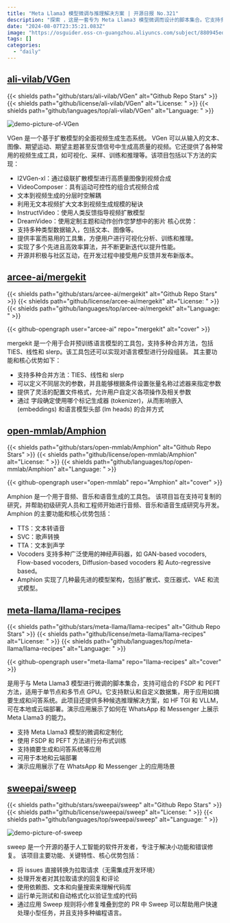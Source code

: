 ```yaml
---
title: "Meta Llama3 模型微调与推理解决方案 | 开源日报 No.321"
description: "探索 ，这是一套专为 Meta Llama3 模型微调而设计的脚本集合。它支持多种先进的训练方法，包括可组合的 FSDP 和 PEFT，适用于单节点和多节点 GPU。无论是默认数据集还是自定义数据集，都能轻松应用于摘要生成和问答系统等多种场景。此外，该项目提供了多种候选推理解决方案，如 HF TGI 和 VLLM，可灵活部署于本地或云端环境。通过 WhatsApp 和 Messenger 的演示应用，展示了 Meta Llama3 在实时通讯平台上的强大应用潜力。"
date: "2024-08-07T23:35:21.083Z"
image: "https://osguider.oss-cn-guangzhou.aliyuncs.com/subject/880945edb50fc8e967e4a7a54718c921.png"
tags: []
categories:
  - "daily"
---
```


## [ali-vilab/VGen](https://github.com/ali-vilab/VGen)

{{< shields path="github/stars/ali-vilab/VGen" alt="Github Repo Stars" >}} {{< shields path="github/license/ali-vilab/VGen" alt="License: " >}} {{< shields path="github/languages/top/ali-vilab/VGen" alt="Language: " >}}

![demo-picture-of-VGen](https://static.osguider.com/subject/github/ali-vilab/VGen/779fc338a690d739910d2f8a6e292ebc.jpg)

VGen 是一个基于扩散模型的全面视频生成生态系统。
VGen 可以从输入的文本、图像、期望运动、期望主题甚至反馈信号中生成高质量的视频。它还提供了各种常用的视频生成工具，如可视化、采样、训练和推理等。该项目包括以下方法的实现：

- I2VGen-xl：通过级联扩散模型进行高质量图像到视频合成
- VideoComposer：具有运动可控性的组合式视频合成
- 文本到视频生成的分层时空解耦
- 利用无文本视频扩大文本到视频生成规模的秘诀
- InstructVideo：使用人类反馈指导视频扩散模型
- DreamVideo：使用定制主题和动作创作您梦想中的影片
核心优势：
- 支持多种类型数据输入，包括文本、图像等。
- 提供丰富而易用的工具集，方便用户进行可视化分析、训练和推理。
- 实现了多个先进且高效率算法，并不断更新迭代以提升性能。
- 开源并积极与社区互动，在开发过程中接受用户反馈并发布新版本。
  
## [arcee-ai/mergekit](https://github.com/arcee-ai/mergekit)

{{< shields path="github/stars/arcee-ai/mergekit" alt="Github Repo Stars" >}} {{< shields path="github/license/arcee-ai/mergekit" alt="License: " >}} {{< shields path="github/languages/top/arcee-ai/mergekit" alt="Language: " >}}

{{< github-opengraph user="arcee-ai" repo="mergekit" alt="cover" >}}

mergekit 是一个用于合并预训练语言模型的工具包，支持多种合并方法，包括 TIES、线性和 slerp。该工具包还可以实现对语言模型进行分段组装。
其主要功能和核心优势如下：

- 支持多种合并方法：TIES、线性和 slerp
- 可以定义不同层次的参数，并且能够根据条件设置张量名称过滤器来指定参数
- 提供了灵活的配置文件格式，允许用户自定义各项操作及相关参数
- 通过  字段确定使用哪个标记生成器 (tokenizer)，从而影响嵌入 (embeddings) 和语言模型头部 (lm heads) 的合并方式
  
## [open-mmlab/Amphion](https://github.com/open-mmlab/Amphion)

{{< shields path="github/stars/open-mmlab/Amphion" alt="Github Repo Stars" >}} {{< shields path="github/license/open-mmlab/Amphion" alt="License: " >}} {{< shields path="github/languages/top/open-mmlab/Amphion" alt="Language: " >}}

{{< github-opengraph user="open-mmlab" repo="Amphion" alt="cover" >}}

Amphion 是一个用于音频、音乐和语音生成的工具包。
该项目旨在支持可复制的研究，并帮助初级研究人员和工程师开始进行音频、音乐和语音生成研究与开发。
Amphion 的主要功能和核心优势包括：

- TTS：文本转语音
- SVC：歌声转换
- TTA：文本到声学
- Vocoders 支持多种广泛使用的神经声码器，如 GAN-based vocoders, Flow-based vocoders, Diffusion-based vocoders 和 Auto-regressive based。
- Amphion 实现了几种最先进的模型架构，包括扩散式、变压器式、VAE 和流式模型。
  
## [meta-llama/llama-recipes](https://github.com/meta-llama/llama-recipes)

{{< shields path="github/stars/meta-llama/llama-recipes" alt="Github Repo Stars" >}} {{< shields path="github/license/meta-llama/llama-recipes" alt="License: " >}} {{< shields path="github/languages/top/meta-llama/llama-recipes" alt="Language: " >}}

{{< github-opengraph user="meta-llama" repo="llama-recipes" alt="cover" >}}

 是用于与 Meta Llama3 模型进行微调的脚本集合，支持可组合的 FSDP 和 PEFT 方法，适用于单节点和多节点 GPU。它支持默认和自定义数据集，用于应用如摘要生成和问答系统。此项目还提供多种候选推理解决方案，如 HF TGI 和 VLLM，可在本地或云端部署。演示应用展示了如何在 WhatsApp 和 Messenger 上展示 Meta Llama3 的能力。

- 支持 Meta Llama3 模型的微调和定制化
- 使用 FSDP 和 PEFT 方法进行分布式训练
- 支持摘要生成和问答系统等应用
- 可用于本地和云端部署
- 演示应用展示了在 WhatsApp 和 Messenger 上的应用场景
  
## [sweepai/sweep](https://github.com/sweepai/sweep)

{{< shields path="github/stars/sweepai/sweep" alt="Github Repo Stars" >}} {{< shields path="github/license/sweepai/sweep" alt="License: " >}} {{< shields path="github/languages/top/sweepai/sweep" alt="Language: " >}}

![demo-picture-of-sweep](https://static.osguider.com/subject/github/sweepai/sweep/dfce796c32a763963c73aecd8ce558f6.png)

sweep 是一个开源的基于人工智能的软件开发者，专注于解决小功能和错误修复。
该项目主要功能、关键特性、核心优势包括：

- 将 issues 直接转换为拉取请求（无需集成开发环境）
- 处理开发者对其拉取请求的回复和评论
- 使用依赖图、文本和向量搜索来理解代码库
- 运行单元测试和自动格式化以验证生成的代码
- 通过应用 Sweep 规则将小修复堆叠到您的 PR 中
Sweep 可以帮助用户快速处理小型任务，并且支持多种编程语言。
  
